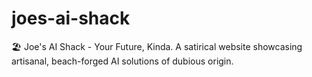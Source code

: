 # joes-ai-shack
🏖️ Joe's AI Shack - Your Future, Kinda. A satirical website showcasing artisanal, beach-forged AI solutions of dubious origin.
